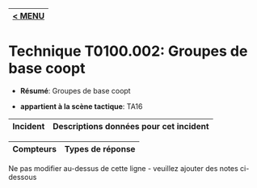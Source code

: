 |[< MENU](../../README.md)|
|---|
# Technique T0100.002: Groupes de base coopt

* **Résumé**: Groupes de base coopt

* **appartient à la scène tactique**: TA16


|Incident |Descriptions données pour cet incident |
|-------- |-------------------- |



|Compteurs |Types de réponse |
|-------- |-------------- |


Ne pas modifier au-dessus de cette ligne - veuillez ajouter des notes ci-dessous